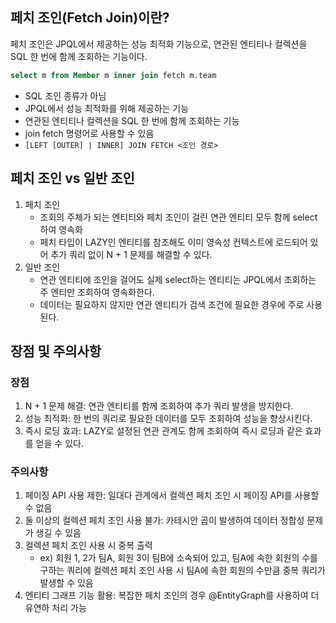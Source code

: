 ## 페치 조인(Fetch Join)이란?

페치 조인은 JPQL에서 제공하는 성능 최적화 기능으로, 연관된 엔티티나 컬렉션을 SQL 한 번에 함께 조회하는 기능이다.

```sql
select m from Member m inner join fetch m.team
```

- SQL 조인 종류가 아님
- JPQL에서 성능 최적화를 위해 제공하는 기능
- 연관된 엔티티나 컬렉션을 SQL 한 번에 함께 조회하는 기능
- join fetch 명령어로 사용할 수 있음
- `[LEFT [OUTER] | INNER] JOIN FETCH <조인 경로>`

## 페치 조인 vs 일반 조인

1. 페치 조인
	- 조회의 주체가 되는 엔티티와 페치 조인이 걸린 연관 엔티티 모두 함께 select하여 영속화
	- 페치 타입이 LAZY인 엔티티를 참조해도 이미 영속성 컨텍스트에 로드되어 있어 추가 쿼리 없이 N + 1 문제를 해결할 수 있다.
2. 일반 조인
	- 연관 엔티티에 조인을 걸어도 실제 select하는 엔티티는 JPQL에서 조회하는 주 엔티만 조회하여 영속화한다.
	- 데이터는 필요하지 않지만 연관 엔티티가 검색 조건에 필요한 경우에 주로 사용된다.


## 장점 및 주의사항

### 장점

1. N + 1 문제 해결: 연관 엔티티를 함께 조회하여 추가 쿼리 발생을 방지한다.
2. 성능 최적화: 한 번의 쿼리로 필요한 데이터를 모두 조회하여 성능을 향상시킨다.
3. 즉시 로딩 효과: LAZY로 설정된 연관 관계도 함께 조회하여 즉시 로딩과 같은 효과를 얻을 수 있다.


### 주의사항

1. 페이징 API 사용 제한: 일대다 관계에서 컬렉션 페치 조인 시 페이징 API를 사용할 수 없음
2. 둘 이상의 컬렉션 페치 조인 사용 불가: 카테시안 곱이 발생하여 데이터 정합성 문제가 생길 수 있음
3. 컬렉션 페치 조인 사용 시 중복 출력
	- ex) 회원 1, 2가 팀A, 회원 3이 팀B에 소속되어 있고, 팀A에 속한 회원의 수를 구하는 쿼리에 컬렉션 페치 조인 사용 시 팀A에 속한 회원의 수만큼 중복 쿼리가 발생할 수 있음
4. 엔티티 그래프 기능 활용: 복잡한 페치 조인의 경우 @EntityGraph를 사용하여 더 유연하 처리 가능